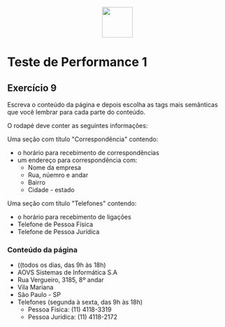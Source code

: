 <p align="center">
    <img src="assets/logo_infnet.png" width="70" height="70" />
</p>

# Teste de Performance 1

## Exercício 9

Escreva o conteúdo da página e depois escolha as tags mais semânticas que você lembrar para cada parte do conteúdo.

O rodapé deve conter as seguintes informações:

Uma seção com título "Correspondência" contendo:
- o horário para recebimento de correspondências
- um endereço para correspondência com:
    - Nome da empresa
    - Rua, núemro e andar
    - Bairro
    - Cidade - estado

Uma seção com título "Telefones" contendo:
- o horário para recebimento de ligações
- Telefone de Pessoa Física
- Telefone de Pessoa Jurídica


### Conteúdo da página

* ((todos os dias, das 9h às 18h)
* AOVS Sistemas de Informática S.A
* Rua Vergueiro, 3185, 8º andar
* Vila Mariana
* São Paulo - SP
* Telefones (segunda à sexta, das 9h às 18h)
    * Pessoa Física: (11) 4118-3319
    * Pessoa Jurídica: (11) 4118-2172